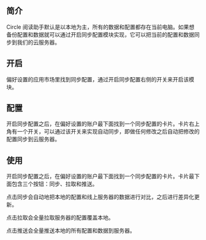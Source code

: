 ## 简介

Circle 阅读助手默认是以本地为主，所有的数据和配置都存在当前电脑。如果想备份配置和数据就可以通过开启同步配置模块实现，它可以把当前的配置和数据同步到我们的云服务器。

## 开启

偏好设置的应用市场里找到同步配置，通过开启同步配置右侧的开关来开启该模块。

## 配置

开启同步配置之后，在偏好设置的账户最下面找到一个同步配置的卡片。卡片右上角有一个开关，可以通过该开关来实现自动同步，即做任何修改之后自动把修改的配置同步到云服务器。

## 使用

开启同步配置之后，在偏好设置的账户最下面找到一个同步配置的卡片。卡片最下面包含三个按钮：同步、拉取和推送。

点击同步会自动地把本地的配置和线上服务器的数据进行对比，之后进行差异化更新。

点击拉取会全量拉取服务器的配置覆盖本地。

点击推送会全量推送本地的所有配置和数据到服务器。
